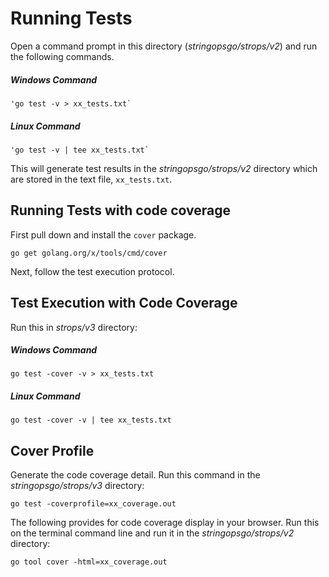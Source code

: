 # Running Tests

Open a command prompt in this directory (*stringopsgo/strops/v2*) and run the
following commands.

##### Windows Command
    'go test -v > xx_tests.txt`

##### Linux Command
    'go test -v | tee xx_tests.txt`

This will generate test results in the *stringopsgo/strops/v2* 
directory which are stored in the text file, `xx_tests.txt`. 

## Running Tests with code coverage

First pull down and install the `cover` package.
 
  `go get golang.org/x/tools/cmd/cover`
  
Next, follow the test execution protocol.  
  
## Test Execution with Code Coverage
Run this in *strops/v3* directory:

##### Windows Command
 `go test -cover -v > xx_tests.txt`  

##### Linux Command
  `go test -cover -v | tee xx_tests.txt`     

## Cover Profile

Generate the code coverage detail. Run this command
in the *stringopsgo/strops/v3* directory:

`go test -coverprofile=xx_coverage.out`


The following provides for code coverage display in your
browser. Run this on the terminal command line and run it
in the *stringopsgo/strops/v2* directory:

`go tool cover -html=xx_coverage.out`